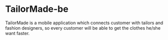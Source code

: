 # TailorMade-be
TailorMade is a mobile application which connects customer with tailors and fashion designers, so every customer will be able to get the clothes he/she want faster.
